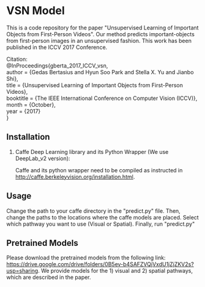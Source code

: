 # VSN Model

This is a code repository for the paper "Unsupervised Learning of Important Objects from First-Person Videos". Our method predicts important-objects from first-person images in an unsupervised fashion. This work has been published in the ICCV 2017 Conference.

Citation:  
@InProceedings{gberta_2017_ICCV_vsn,  
author = {Gedas Bertasius and Hyun Soo Park and Stella X. Yu and Jianbo Shi},  
title = {Unsupervised Learning of Important Objects from First-Person Videos},  
booktitle = {The IEEE International Conference on Computer Vision (ICCV)},  
month = {October},  
year = {2017}  
}

## Installation

1. Caffe Deep Learning library and its Python Wrapper (We use DeepLab_v2 version):

	Caffe and its python wrapper need to be compiled as instructed in http://caffe.berkeleyvision.org/installation.html. 


## Usage

Change the path to your caffe directory in the "predict.py" file. Then, change the paths to the locations where the caffe models are placed. Select which pathway you want to use (Visual or Spatial). Finally, run "predict.py"

## Pretrained Models

Please download the pretrained models from the following link: https://drive.google.com/drive/folders/0B5ev-b4SAFZVQjVxdU1jZjZKV2s?usp=sharing. We provide models for the 1) visual and 2) spatial pathways, which are described in the paper.